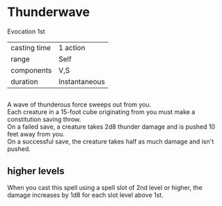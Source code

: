 # Thunderwave

Evocation 1st

|||
|---|---|
| casting time | 1 action |
| range | Self |
| components | V,S |
| duration | Instantaneous |


##

A wave of thunderous force sweeps out from you.  
Each creature in a 15-foot cube originating from you must make a constitution saving throw.  
On a failed save, a creature takes 2d8 thunder damage and is pushed 10 feet away from you.  
On a successful save, the creature takes half as much damage and isn't pushed.

## higher levels

When you cast this spell using a spell slot of 2nd level or higher, the damage increases by 1d8 for each slot level above 1st.


